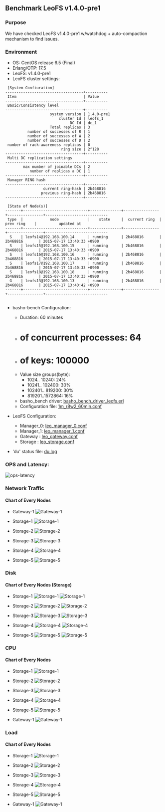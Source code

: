 ## Benchmark LeoFS v1.4.0-pre1

### Purpose
We have checked LeoFS v1.4.0-pre1 w/watchdog + auto-compaction mechanism to find issues.

### Environment

* OS: CentOS release 6.5 (Final)
* Erlang/OTP: 17.5
* LeoFS: v1.4.0-pre1
* LeoFS cluster settings:

```
 [System Confiuration]
-----------------------------------+----------
 Item                              | Value    
-----------------------------------+----------
 Basic/Consistency level
-----------------------------------+----------
                    system version | 1.4.0-pre1
                        cluster Id | leofs_1
                             DC Id | dc_1
                    Total replicas | 3
          number of successes of R | 1
          number of successes of W | 2
          number of successes of D | 2
 number of rack-awareness replicas | 0
                         ring size | 2^128
-----------------------------------+----------
 Multi DC replication settings
-----------------------------------+----------
        max number of joinable DCs | 2
           number of replicas a DC | 1
-----------------------------------+----------
 Manager RING hash
-----------------------------------+----------
                 current ring-hash | 2b468816
                previous ring-hash | 2b468816
-----------------------------------+----------

 [State of Node(s)]
-------+-----------------------------+--------------+----------------+----------------+----------------------------
 type  |            node             |    state     |  current ring  |   prev ring    |          updated at         
-------+-----------------------------+--------------+----------------+----------------+----------------------------
  S    | leofs14@192.168.100.14      | running      | 2b468816       | 2b468816       | 2015-07-17 13:40:33 +0900
  S    | leofs15@192.168.100.15      | running      | 2b468816       | 2b468816       | 2015-07-17 13:40:33 +0900
  S    | leofs16@192.168.100.16      | running      | 2b468816       | 2b468816       | 2015-07-17 13:40:33 +0900
  S    | leofs17@192.168.100.17      | running      | 2b468816       | 2b468816       | 2015-07-17 13:40:33 +0900
  S    | leofs18@192.168.100.18      | running      | 2b468816       | 2b468816       | 2015-07-17 13:40:33 +0900
  G    | leofs13@192.168.100.13      | running      | 2b468816       | 2b468816       | 2015-07-17 13:40:42 +0900
-------+-----------------------------+--------------+----------------+----------------+----------------------------


```

* basho-bench Configuration:
    * Duration: 60 minutes
    * # of concurrent processes: 64
    * # of keys: 100000
    * Value size groups(byte):
        *   1024..  10240: 24%
        *  10241.. 102400: 30%
        * 102401.. 819200: 30%
        * 819201..1572864: 16%
    * basho_bench driver: [basho_bench_driver_leofs.erl](https://github.com/leo-project/leofs/blob/develop/test/src/basho_bench_driver_leofs.erl)
    * Configuration file: [1m_r8w2_60min.conf](20150717_134340/1m_r8w2_60min.conf)

* LeoFS Configuration:
    * Manager_0: [leo_manager_0.conf](conf/leo_manager_0.conf)
    * Manager_1: [leo_manager_1.conf](conf/leo_manager_1.conf)
    * Gateway  : [leo_gateway.conf](conf/leo_gateway.conf)
    * Storage  : [leo_storage.conf](conf/leo_storage.conf)

* 'du' status file: [du.log](du.log)

### OPS and Latency:

![ops-latency](20150717_134340/summary.png)

### Network Traffic
#### Chart of Every Nodes

* Gateway-1
![Gateway-1](leofs13_20150717_134339/sar_1_20150717_134339_p1p1-if1.png)

* Storage-1
![Storage-1](leofs14_20150717_134339/sar_3_20150717_134339_p1p1-if1.png)

* Storage-2
![Storage-2](leofs15_20150717_134339/sar_3_20150717_134339_p1p1-if1.png)

* Storage-3
![Storage-3](leofs16_20150717_134339/sar_3_20150717_134339_p1p1-if1.png)

* Storage-4
![Storage-4](leofs17_20150717_134339/sar_3_20150717_134339_p1p1-if1.png)

* Storage-5
![Storage-5](leofs18_20150717_134339/sar_2_20150717_134339_p1p1-if1.png)



### Disk
#### Chart of Every Nodes (Storage)

* Storage-1
![Storage-1](leofs14_20150717_134339/sar_3_20150717_134339_dev8-16-t1.png)
![Storage-1](leofs14_20150717_134339/sar_3_20150717_134339_dev8-16-t2.png)

* Storage-2
![Storage-2](leofs15_20150717_134339/sar_3_20150717_134339_dev8-16-t1.png)
![Storage-2](leofs15_20150717_134339/sar_3_20150717_134339_dev8-16-t2.png)

* Storage-3
![Storage-3](leofs16_20150717_134339/sar_3_20150717_134339_dev8-16-t1.png)
![Storage-3](leofs16_20150717_134339/sar_3_20150717_134339_dev8-16-t2.png)

* Storage-4
![Storage-4](leofs17_20150717_134339/sar_3_20150717_134339_dev8-16-t1.png)
![Storage-4](leofs17_20150717_134339/sar_3_20150717_134339_dev8-16-t2.png)

* Storage-5
![Storage-5](leofs18_20150717_134339/sar_2_20150717_134339_dev8-16-t1.png)
![Storage-5](leofs18_20150717_134339/sar_2_20150717_134339_dev8-16-t2.png)



### CPU
#### Chart of Every Nodes

* Storage-1
![Storage-1](leofs14_20150717_134339/sar_3_20150717_134339_all-cpu.png)

* Storage-2
![Storage-2](leofs15_20150717_134339/sar_3_20150717_134339_all-cpu.png)

* Storage-3
![Storage-3](leofs16_20150717_134339/sar_3_20150717_134339_all-cpu.png)

* Storage-4
![Storage-4](leofs17_20150717_134339/sar_3_20150717_134339_all-cpu.png)

* Storage-5
![Storage-5](leofs18_20150717_134339/sar_2_20150717_134339_all-cpu.png)

* Gateway-1
![Gateway-1](leofs13_20150717_134339/sar_1_20150717_134339_all-cpu.png)



### Load
#### Chart of Every Nodes

* Storage-1
![Storage-1](leofs14_20150717_134339/sar_3_20150717_134339_LinuxloadSar.png)

* Storage-2
![Storage-2](leofs15_20150717_134339/sar_3_20150717_134339_LinuxloadSar.png)

* Storage-3
![Storage-3](leofs16_20150717_134339/sar_3_20150717_134339_LinuxloadSar.png)

* Storage-4
![Storage-4](leofs17_20150717_134339/sar_3_20150717_134339_LinuxloadSar.png)

* Storage-5
![Storage-5](leofs18_20150717_134339/sar_2_20150717_134339_LinuxloadSar.png)

* Gateway-1
![Gateway-1](leofs13_20150717_134339/sar_1_20150717_134339_LinuxloadSar.png)


